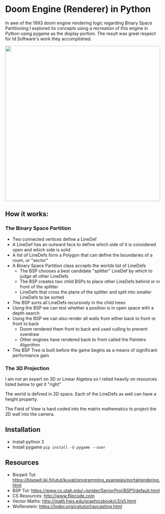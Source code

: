# Doom Engine (Renderer) in Python

In awe of the 1993 doom engine rendering logic regarding Binary Space Partitioning I explored its concepts using a recreation of this engine in Python using pygame as the display portion. The result was great respect for Id Software's work they accomplished.

<img src="https://media.giphy.com/media/PNfObqJPEaHiPRt2zL/giphy.gif" width="500" />

## How it works:

### The Binary Space Partition
- Two connected vertices define a LineDef
- A LineDef has an outward face to define which side of it is considered open and which side is solid
- A list of LineDefs form a Polygon that can define the boundaries of a room, or "sector"
- A Binary Space Partition class accepts the worlds list of LineDefs
  - The BSP chooses a best candidate "splitter" LineDef by which to judge all other LineDefs
  - The BSP creates two child BSPs to place other LineDefs behind or in front of the splitter
  - LineDefs that cross the plane of the splitter and split into smaller LineDefs to be sorted
- The BSP sorts all LineDefs recursively in the child trees
- Using the BSP we can test whether a position is in open space with a depth search
- Using the BSP we can also render all walls from either back to front or front to back
  - Doom rendered them front to back and used culling to prevent overdraw
  - Other engines have rendered back to front called the Painters Algorithm
- The BSP Tree is built before the game begins as a means of significant performance gain

### The 3D Projection

I am not an expert on 3D or Linear Algebra so I relied heavily on resources listed below to get it "right"

The world is defined in 2D space. Each of the LineDefs as well can have a height property.

The Field of View is hard coded into the matrix mathematics to project the 2D wall into the camera.

## Installation

- Install python 3
- Install pygame `pip install -U pygame --user`

## Resources
- Bisqwit Tut: https://bisqwit.iki.fi/jutut/kuvat/programming_examples/portalrendering.html
- BSP Tut: https://www.cs.utah.edu/~jsnider/SeniorProj/BSP1/default.html
- CS Resources: http://www.flipcode.com
- Vector Maths: http://math.hws.edu/graphicsbook/c3/s5.html
- Wolfenstein: https://lodev.org/cgtutor/raycasting.html
